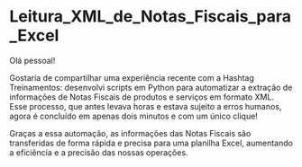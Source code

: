 # Leitura_XML_de_Notas_Fiscais_para_Excel
 
Olá pessoal!

Gostaria de compartilhar uma experiência recente com a Hashtag Treinamentos: desenvolvi scripts em Python para automatizar a extração de informações de Notas Fiscais de produtos e serviços em formato XML. Esse processo, que antes levava horas e estava sujeito a erros humanos, agora é concluído em apenas dois minutos e com um único clique!

Graças a essa automação, as informações das Notas Fiscais são transferidas de forma rápida e precisa para uma planilha Excel, aumentando a eficiência e a precisão das nossas operações.
